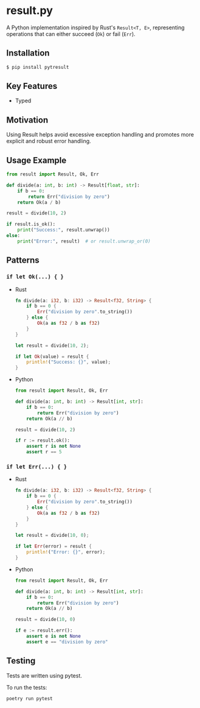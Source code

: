 # result.py

A Python implementation inspired by Rust's `Result<T, E>`, representing
operations that can either succeed (`Ok`) or fail (`Err`).

## Installation

```bash
$ pip install pytresult
```

## Key Features

- Typed

## Motivation

Using Result helps avoid excessive exception handling and promotes more
explicit and robust error handling.

## Usage Example

```python
from result import Result, Ok, Err

def divide(a: int, b: int) -> Result[float, str]:
    if b == 0:
        return Err("division by zero")
    return Ok(a / b)

result = divide(10, 2)

if result.is_ok():
    print("Success:", result.unwrap())
else:
    print("Error:", result)  # or result.unwrap_or(0)
```

## Patterns

### `if let Ok(...) { }`

- Rust

  ```rust
  fn divide(a: i32, b: i32) -> Result<f32, String> {
      if b == 0 {
          Err("division by zero".to_string())
      } else {
          Ok(a as f32 / b as f32)
      }
  }

  let result = divide(10, 2);

  if let Ok(value) = result {
      println!("Success: {}", value);
  }
  ```

- Python

  ```python
  from result import Result, Ok, Err

  def divide(a: int, b: int) -> Result[int, str]:
      if b == 0:
          return Err("division by zero")
      return Ok(a // b)

  result = divide(10, 2)

  if r := result.ok():
      assert r is not None
      assert r == 5
  ```

### `if let Err(...) { }`

- Rust

  ```rust
  fn divide(a: i32, b: i32) -> Result<f32, String> {
      if b == 0 {
          Err("division by zero".to_string())
      } else {
          Ok(a as f32 / b as f32)
      }
  }

  let result = divide(10, 0);

  if let Err(error) = result {
      println!("Error: {}", error);
  }
  ```

- Python

  ```python
  from result import Result, Ok, Err

  def divide(a: int, b: int) -> Result[int, str]:
      if b == 0:
          return Err("division by zero")
      return Ok(a // b)

  result = divide(10, 0)

  if e := result.err():
      assert e is not None
      assert e == "division by zero"
  ```

## Testing

Tests are written using pytest.

To run the tests:

```bash
poetry run pytest
```
